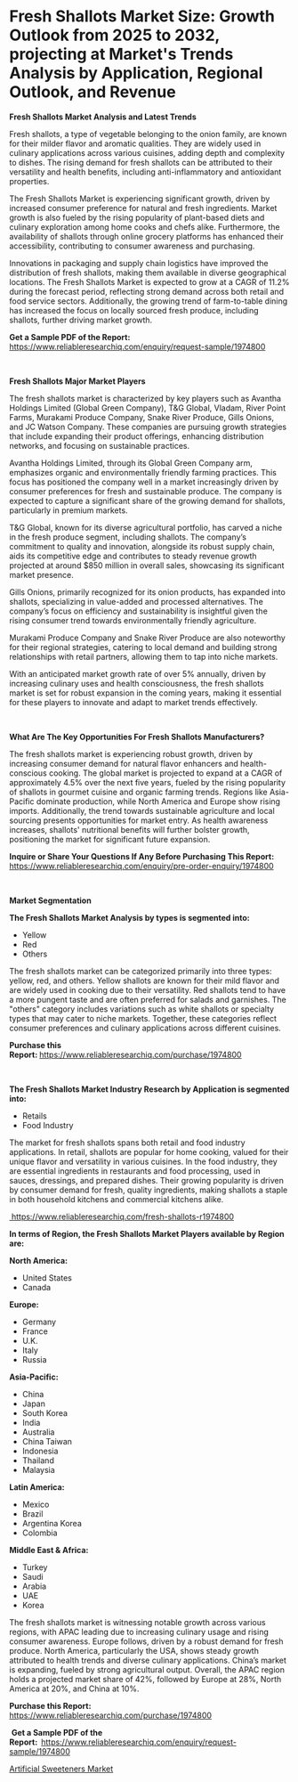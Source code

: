 <p><h1>Fresh Shallots Market Size: Growth Outlook from 2025 to 2032, projecting at Market's Trends Analysis by Application, Regional Outlook, and Revenue</h1></p><p><strong>Fresh Shallots Market Analysis and Latest Trends</strong></p>
<p><p>Fresh shallots, a type of vegetable belonging to the onion family, are known for their milder flavor and aromatic qualities. They are widely used in culinary applications across various cuisines, adding depth and complexity to dishes. The rising demand for fresh shallots can be attributed to their versatility and health benefits, including anti-inflammatory and antioxidant properties.</p><p>The Fresh Shallots Market is experiencing significant growth, driven by increased consumer preference for natural and fresh ingredients. Market growth is also fueled by the rising popularity of plant-based diets and culinary exploration among home cooks and chefs alike. Furthermore, the availability of shallots through online grocery platforms has enhanced their accessibility, contributing to consumer awareness and purchasing.</p><p>Innovations in packaging and supply chain logistics have improved the distribution of fresh shallots, making them available in diverse geographical locations. The Fresh Shallots Market is expected to grow at a CAGR of 11.2% during the forecast period, reflecting strong demand across both retail and food service sectors. Additionally, the growing trend of farm-to-table dining has increased the focus on locally sourced fresh produce, including shallots, further driving market growth.</p></p>
<p><strong>Get a Sample PDF of the Report:&nbsp;</strong> <a href="https://www.reliableresearchiq.com/enquiry/request-sample/1974800?utm_campaign=2754&utm_medium=2&utm_source=Github&utm_content=ia&utm_term=07042025&utm_id=fresh-shallots">https://www.reliableresearchiq.com/enquiry/request-sample/1974800</a></p>
<p>&nbsp;</p>
<p><strong>Fresh Shallots Major Market Players</strong></p>
<p><p>The fresh shallots market is characterized by key players such as Avantha Holdings Limited (Global Green Company), T&G Global, Vladam, River Point Farms, Murakami Produce Company, Snake River Produce, Gills Onions, and JC Watson Company. These companies are pursuing growth strategies that include expanding their product offerings, enhancing distribution networks, and focusing on sustainable practices.</p><p>Avantha Holdings Limited, through its Global Green Company arm, emphasizes organic and environmentally friendly farming practices. This focus has positioned the company well in a market increasingly driven by consumer preferences for fresh and sustainable produce. The company is expected to capture a significant share of the growing demand for shallots, particularly in premium markets.</p><p>T&G Global, known for its diverse agricultural portfolio, has carved a niche in the fresh produce segment, including shallots. The company’s commitment to quality and innovation, alongside its robust supply chain, aids its competitive edge and contributes to steady revenue growth projected at around $850 million in overall sales, showcasing its significant market presence.</p><p>Gills Onions, primarily recognized for its onion products, has expanded into shallots, specializing in value-added and processed alternatives. The company’s focus on efficiency and sustainability is insightful given the rising consumer trend towards environmentally friendly agriculture.</p><p>Murakami Produce Company and Snake River Produce are also noteworthy for their regional strategies, catering to local demand and building strong relationships with retail partners, allowing them to tap into niche markets.</p><p>With an anticipated market growth rate of over 5% annually, driven by increasing culinary uses and health consciousness, the fresh shallots market is set for robust expansion in the coming years, making it essential for these players to innovate and adapt to market trends effectively.</p></p>
<p>&nbsp;</p>
<p><strong>What Are The Key Opportunities For Fresh Shallots Manufacturers?</strong></p>
<p><p>The fresh shallots market is experiencing robust growth, driven by increasing consumer demand for natural flavor enhancers and health-conscious cooking. The global market is projected to expand at a CAGR of approximately 4.5% over the next five years, fueled by the rising popularity of shallots in gourmet cuisine and organic farming trends. Regions like Asia-Pacific dominate production, while North America and Europe show rising imports. Additionally, the trend towards sustainable agriculture and local sourcing presents opportunities for market entry. As health awareness increases, shallots' nutritional benefits will further bolster growth, positioning the market for significant future expansion.</p></p>
<p><strong>Inquire or Share Your Questions If Any Before Purchasing This Report:</strong> <a href="https://www.reliableresearchiq.com/enquiry/pre-order-enquiry/1974800?utm_campaign=2754&utm_medium=2&utm_source=Github&utm_content=ia&utm_term=07042025&utm_id=fresh-shallots">https://www.reliableresearchiq.com/enquiry/pre-order-enquiry/1974800</a></p>
<p>&nbsp;</p>
<p><strong>Market Segmentation</strong></p>
<p><strong>The Fresh Shallots Market Analysis by types is segmented into:</strong></p>
<p><ul><li>Yellow</li><li>Red</li><li>Others</li></ul></p>
<p><p>The fresh shallots market can be categorized primarily into three types: yellow, red, and others. Yellow shallots are known for their mild flavor and are widely used in cooking due to their versatility. Red shallots tend to have a more pungent taste and are often preferred for salads and garnishes. The "others" category includes variations such as white shallots or specialty types that may cater to niche markets. Together, these categories reflect consumer preferences and culinary applications across different cuisines.</p></p>
<p><strong>Purchase this Report:&nbsp;</strong><a href="https://www.reliableresearchiq.com/purchase/1974800?utm_campaign=2754&utm_medium=2&utm_source=Github&utm_content=ia&utm_term=07042025&utm_id=fresh-shallots">https://www.reliableresearchiq.com/purchase/1974800</a></p>
<p>&nbsp;</p>
<p><strong>The Fresh Shallots Market Industry Research by Application is segmented into:</strong></p>
<p><ul><li>Retails</li><li>Food Industry</li></ul></p>
<p><p>The market for fresh shallots spans both retail and food industry applications. In retail, shallots are popular for home cooking, valued for their unique flavor and versatility in various cuisines. In the food industry, they are essential ingredients in restaurants and food processing, used in sauces, dressings, and prepared dishes. Their growing popularity is driven by consumer demand for fresh, quality ingredients, making shallots a staple in both household kitchens and commercial kitchens alike.</p></p>
<p><a href="https://www.reliableresearchiq.com/fresh-shallots-r1974800?utm_campaign=2754&utm_medium=2&utm_source=Github&utm_content=ia&utm_term=07042025&utm_id=fresh-shallots">&nbsp;https://www.reliableresearchiq.com/fresh-shallots-r1974800</a></p>
<p><strong>In terms of Region, the Fresh Shallots Market Players available by Region are:</strong></p>
<p>
    <p> <strong> North America: </strong>
        <ul>
            <li>United States</li>
            <li>Canada</li>
        </ul>
        </p> 
    <p> <strong> Europe: </strong>
        <ul>
            <li>Germany</li>
            <li>France</li>
            <li>U.K.</li>
            <li>Italy</li>
            <li>Russia</li>
        </ul>
        </p> 
    <p> <strong> Asia-Pacific: </strong>
        <ul>
            <li>China</li>
            <li>Japan</li>
            <li>South Korea</li>
            <li>India</li>
            <li>Australia</li>
            <li>China Taiwan</li>
            <li>Indonesia</li>
            <li>Thailand</li>
            <li>Malaysia</li>
        </ul>
        </p> 
    <p> <strong> Latin America: </strong>
        <ul>
            <li>Mexico</li>
            <li>Brazil</li>
            <li>Argentina Korea</li>
            <li>Colombia</li>
        </ul>
        </p> 
    <p> <strong> Middle East & Africa: </strong>
        <ul>
            <li>Turkey</li>
            <li>Saudi</li>
            <li>Arabia</li>
            <li>UAE</li>
            <li>Korea</li>
        </ul>
    </p>
    </p>
<p><p>The fresh shallots market is witnessing notable growth across various regions, with APAC leading due to increasing culinary usage and rising consumer awareness. Europe follows, driven by a robust demand for fresh produce. North America, particularly the USA, shows steady growth attributed to health trends and diverse culinary applications. China’s market is expanding, fueled by strong agricultural output. Overall, the APAC region holds a projected market share of 42%, followed by Europe at 28%, North America at 20%, and China at 10%.</p></p>
<p><strong>Purchase this Report: </strong><a href="https://www.reliableresearchiq.com/purchase/1974800?utm_campaign=2754&utm_medium=2&utm_source=Github&utm_content=ia&utm_term=07042025&utm_id=fresh-shallots">https://www.reliableresearchiq.com/purchase/1974800</a></p>
<p>&nbsp;<strong>Get a Sample PDF of the Report:&nbsp;&nbsp;</strong><a href="https://www.reliableresearchiq.com/enquiry/request-sample/1974800?utm_campaign=2754&utm_medium=2&utm_source=Github&utm_content=ia&utm_term=07042025&utm_id=fresh-shallots">https://www.reliableresearchiq.com/enquiry/request-sample/1974800</a></p>
<p><strong></strong></p>
<p><p><a href="https://github.com/viipposahko25/Market-Research-Report-List-1/blob/main/artificial-sweeteners-market.md?utm_campaign=2754&utm_medium=2&utm_source=Github&utm_content=ia&utm_term=07042025&utm_id=fresh-shallots">Artificial Sweeteners Market</a></p></p>